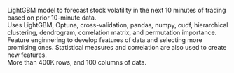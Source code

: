 LightGBM model to forecast stock volatility in the next 10 minutes of trading based on prior 10-minute data.  
Uses LightGBM, Optuna, cross-validation, pandas, numpy, cudf, hierarchical clustering, dendrogram, correlation matrix, and permutation importance.  
Feature enginnering to develop features of data and selecting more promising ones. Statistical measures and correlation are also used to create new features.  
More than 400K rows, and 100 columns of data.  
